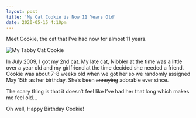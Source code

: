 ```yaml
---
layout: post
title: 'My Cat Cookie is Now 11 Years Old'
date: 2020-05-15 4:10pm
---
```


Meet Cookie, the cat that I’ve had now for almost 11 years.

<div class="centered-image"><img src="/assets/images/posts/cookie-cat.jpg" alt="My Tabby Cat Cookie" /></div>

In July 2009, I got my 2nd cat. My late cat, Nibbler at the time was a little over a year old and my girlfriend at the time decided she needed a friend. Cookie was about 7-8 weeks old when we got her so we randomly assigned May 15th as her birthday. She’s been ~~annoying~~ adorable ever since.

The scary thing is that it doesn’t feel like I’ve had her that long which makes me feel old...

Oh well, Happy Birthday Cookie!

